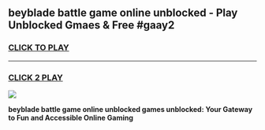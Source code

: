 
## beyblade battle game online unblocked - Play Unblocked Gmaes & Free #gaay2
<h3>
<a href="https://premium.freeplayer.one?title=beyblade_battle_game_online_unblocked&ref=01M">CLICK TO PLAY</a></h3>
<hr>

<h3>
<a href="https://premium.freeplayer.one?title=beyblade_battle_game_online_unblocked&ref=01M">CLICK 2 PLAY</a>
  
</h3>

<a href="https://premium.freeplayer.one?title=beyblade_battle_game_online_unblocked&ref=01M"><img src="https://clearcache.store/games.png"></a>


**beyblade battle game online unblocked games unblocked: Your Gateway to Fun and Accessible Online Gaming**
